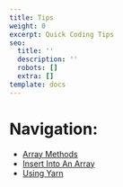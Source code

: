 ```yaml
---
title: Tips
weight: 0
excerpt: Quick Coding Tips
seo:
  title: ''
  description: ''
  robots: []
  extra: []
template: docs
---
```




# Navigation:

- [Array Methods](./array-methods.md)
- [Insert Into An Array](./insert-into-array.md)
- [Using Yarn](./using-yarn.md)  




